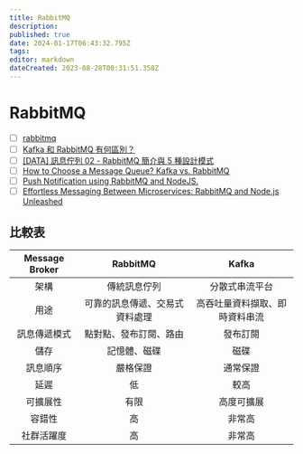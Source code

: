 ```yaml
---
title: RabbitMQ
description: 
published: true
date: 2024-01-17T06:43:32.795Z
tags: 
editor: markdown
dateCreated: 2023-08-28T00:31:51.358Z
---
```


# RabbitMQ
- [ ] [rabbitmq](https://www.rabbitmq.com/)
- [ ] [Kafka 和 RabbitMQ 有何區別？](https://aws.amazon.com/tw/compare/the-difference-between-rabbitmq-and-kafka/)
- [ ] [[DATA] 訊息佇列 02 - RabbitMQ 簡介與 5 種設計模式](https://enzochang.com/rabbitmq-introduction/)
- [ ] [How to Choose a Message Queue? Kafka vs. RabbitMQ](https://blog.bytebytego.com/p/how-to-choose-a-message-queue-kafka)
- [ ] [Push Notification using RabbitMQ and NodeJS.](https://medium.com/@sysagar07/push-notification-using-rabbitmq-and-nodejs-276ff73433c2)
- [ ] [Effortless Messaging Between Microservices: RabbitMQ and Node.js Unleashed](https://smit90.medium.com/effortless-messaging-between-microservices-rabbitmq-and-node-js-unleashed-7495bc034f5c)

## 比較表
| Message Broker | RabbitMQ | Kafka |
|:--:|:--:|:--:| 
| 架構 | 傳統訊息佇列 | 分散式串流平台 |
| 用途 | 可靠的訊息傳遞、交易式資料處理 | 高吞吐量資料擷取、即時資料串流 |
| 訊息傳遞模式 | 點對點、發布訂閱、路由 | 發布訂閱 |
| 儲存 | 記憶體、磁碟 | 磁碟 |
| 訊息順序 | 嚴格保證 | 通常保證 |
| 延遲 | 低 | 較高 |
| 可擴展性 | 有限 | 高度可擴展 |
| 容錯性 | 高 | 非常高 |
| 社群活躍度 | 高 | 非常高 |